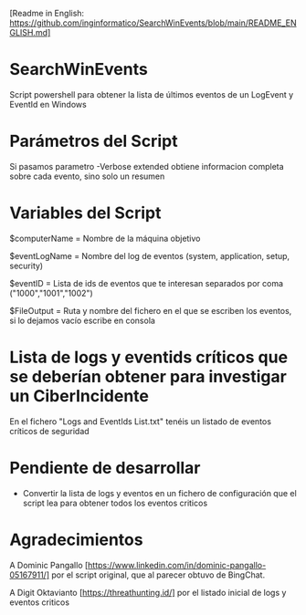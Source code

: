 [Readme in English: https://github.com/inginformatico/SearchWinEvents/blob/main/README_ENGLISH.md]

# SearchWinEvents
Script powershell para obtener la lista de últimos eventos de un LogEvent y EventId en Windows

# Parámetros del Script
Si pasamos parametro -Verbose extended obtiene informacion completa sobre cada evento, sino solo un resumen

# Variables del Script
$computerName = Nombre de la máquina objetivo

$eventLogName = Nombre del log de eventos (system, application, setup, security)

$eventID = Lista de ids de eventos que te interesan separados por coma ("1000","1001","1002")

$FileOutput = Ruta y nombre del fichero en el que se escriben los eventos, si lo dejamos vacío escribe en consola

# Lista de logs y eventids críticos que se deberían obtener para investigar un CiberIncidente
En el fichero "Logs and EventIds List.txt" tenéis un listado de eventos críticos de seguridad

# Pendiente de desarrollar

- Convertir la lista de logs y eventos en un fichero de configuración que el script lea para obtener todos los eventos criticos

# Agradecimientos 

A Dominic Pangallo [https://www.linkedin.com/in/dominic-pangallo-05167911/] por el script original, que al parecer obtuvo de BingChat.

A Digit Oktavianto [https://threathunting.id/] por el listado inicial de logs y eventos criticos
